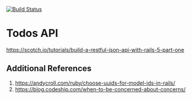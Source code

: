 [![Build Status](https://travis-ci.org/vincetse/todos-api.svg?branch=master)](https://travis-ci.org/vincetse/todos-api)

# Todos API

https://scotch.io/tutorials/build-a-restful-json-api-with-rails-5-part-one

## Additional References

1. https://andycroll.com/ruby/choose-uuids-for-model-ids-in-rails/
1. https://blog.codeship.com/when-to-be-concerned-about-concerns/
